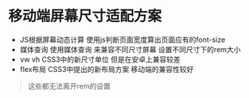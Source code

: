 # 移动端屏幕尺寸适配方案

- JS根据屏幕动态计算 使用js判断页面宽度算出页面应有的font-size
- 媒体查询 使用媒体查询 来兼容不同尺寸屏幕 设置不同尺寸下的rem大小
- vw vh CSS3中的新尺寸单位 但是在安卓上兼容较差
- flex布局 CSS3中提出的新布局方案 移动端的兼容性较好

> 这些都无法离开rem的设置